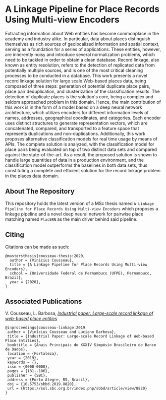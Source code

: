 # A Linkage Pipeline for Place Records Using Multi-view Encoders

Extracting information about Web entities has become commonplace in the academy and industry alike. In particular, data about places distinguish themselves as rich sources of geolocalized information and spatial context, serving as a foundation for a series of applications. These entities, however, are inherently noisy and introduce several normalization problems, which need to be tackled in order to obtain a clean database. Record linkage, also known as entity resolution, refers to the detection of replicated data from potentially multiple sources, and is one of the most critical cleaning processes to be conducted in a database. This work presents a novel record linkage solution for large scale Web-based places data, being composed of three steps: generation of potential duplicate place pairs, place pair deduplication, and clusterization of the classification results. The detection of duplicate places is the solution's core, being a complex and seldom approached problem in this domain. Hence, the main contribution of this work is in the form of a model based on a deep neural network architecture, which utilizes encoders for different information levels of names, addresses, geographical coordinates, and categories. Each encoder uses distinct structures to generate representation vectors, which are concatenated, compared, and transported to a feature space that represents duplications and non-duplications. Additionally, this work proposes alternative classification models for real time usage by means of APIs. The complete solution is analyzed, with the classification model for place pairs being evaluated on top of two distinct data sets and compared against the state-of-the-art. As a result, the proposed solution is shown to handle large quantities of data in a production environment, and the classification model outperforms the baselines in both data sets, thus constituting a complete and efficient solution for the record linkage problem in the places data domain.

## About The Repository

This repository holds the latest version of a MSc thesis named `A Linkage Pipeline for Place Records Using Multi-view Encoders` which proposes a linkage pipeline and a novel deep neural network for pairwise place matching named `PlacERN` as the main driver behind said pipeline.

## Citing

Citations can be made as such:

```
@mastersthesis{cousseau-thesis:2020,
  author = {Vinicius Cousseau},
  title = {A Linkage Pipeline for Place Records Using Multi-view Encoders},
  school = {Universidade Federal de Pernambuco (UFPE), Pernambuco, Brazil},
  year = {2020},
}

```

## Associated Publications

V. Cousseau, L. Barbosa, [*Industrial paper: Large-scale record linkage of web-based place entities*](https://sol.sbc.org.br/index.php/sbbd/article/view/8820)

```
@inproceedings{cousseau-linkage:2019
 author = {Vinícius Cousseau and Luciano Barbosa},
 title = {Industrial Paper: Large-scale Record Linkage of Web-based Place Entities},
 booktitle = {Anais Principais do XXXIV Simpósio Brasileiro de Banco de Dados},
 location = {Fortaleza},
 year = {2019},
 keywords = {},
 issn = {0000-0000},
 pages = {181--186},
 publisher = {SBC},
 address = {Porto Alegre, RS, Brasil},
 doi = {10.5753/sbbd.2019.8820},
 url = {https://sol.sbc.org.br/index.php/sbbd/article/view/8820}
}
```
